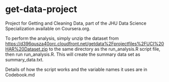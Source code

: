 # get-data-project
Project for Getting and Cleaning Data, part of the JHU Data Science Specialization available on Coursera.org.

To perform the analysis, simply unzip the dataset from https://d396qusza40orc.cloudfront.net/getdata%2Fprojectfiles%2FUCI%20HAR%20Dataset.zip to the same directory as the run_analysis.R script file, then run run_analysis.R. This will create the summary data set as summary_data.txt.

Details of how the script works and the variable names it uses are in Codebook.md
